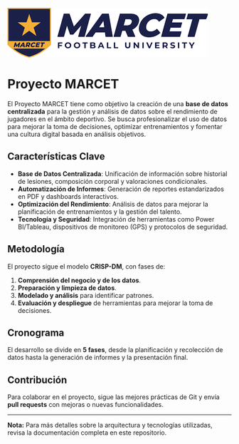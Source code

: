 ![marcet](assets/images/marcet.png)

# Proyecto MARCET

El Proyecto MARCET tiene como objetivo la creación de una **base de datos centralizada** para la gestión y análisis de datos sobre el rendimiento de jugadores en el ámbito deportivo. Se busca profesionalizar el uso de datos para mejorar la toma de decisiones, optimizar entrenamientos y fomentar una cultura digital basada en análisis objetivos.

## Características Clave
- **Base de Datos Centralizada**: Unificación de información sobre historial de lesiones, composición corporal y valoraciones condicionales.
- **Automatización de Informes**: Generación de reportes estandarizados en PDF y dashboards interactivos.
- **Optimización del Rendimiento**: Análisis de datos para mejorar la planificación de entrenamientos y la gestión del talento.
- **Tecnología y Seguridad**: Integración de herramientas como Power BI/Tableau, dispositivos de monitoreo (GPS) y protocolos de seguridad.

## Metodología
El proyecto sigue el modelo **CRISP-DM**, con fases de:
1. **Comprensión del negocio y de los datos**.
2. **Preparación y limpieza de datos**.
3. **Modelado y análisis** para identificar patrones.
4. **Evaluación y despliegue** de herramientas para mejorar la toma de decisiones.

## Cronograma
El desarrollo se divide en **5 fases**, desde la planificación y recolección de datos hasta la generación de informes y la presentación final.

## Contribución
Para colaborar en el proyecto, sigue las mejores prácticas de Git y envía **pull requests** con mejoras o nuevas funcionalidades.

---
**Nota:** Para más detalles sobre la arquitectura y tecnologías utilizadas, revisa la documentación completa en este repositorio.

